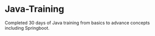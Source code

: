 # Java-Training
Completed 30 days of Java training from basics to advance concepts including Springboot.
